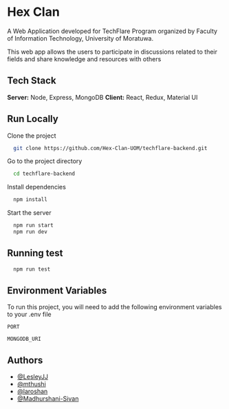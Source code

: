 # Hex Clan

A Web Application developed for TechFlare Program organized by Faculty of Information Technology, University of Moratuwa.

This web app allows the users to participate in discussions related to their fields and share knowledge and resources with others

## Tech Stack

**Server:** Node, Express, MongoDB
**Client:** React, Redux, Material UI

## Run Locally

Clone the project

```bash
  git clone https://github.com/Hex-Clan-UOM/techflare-backend.git
```

Go to the project directory

```bash
  cd techflare-backend
```

Install dependencies

```bash
  npm install
```

Start the server

```bash
  npm run start
  npm run dev

```

## Running test

```bash
  npm run test
```

## Environment Variables

To run this project, you will need to add the following environment variables to your .env file

`PORT`

`MONGODB_URI`

## Authors

- [@LesleyJJ](https://github.com/LesleyJJ)
- [@mthushi](https://github.com/mthushi)
- [@laroshan](https://github.com/laroshan)
- [@Madhurshani-Sivan](https://github.com/Madhurshani-Sivan)
